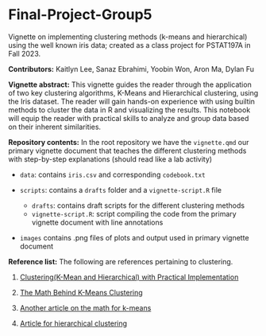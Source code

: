 # Final-Project-Group5

Vignette on implementing clustering methods (k-means and hierarchical) using the well known iris data; created as a class project for PSTAT197A in Fall 2023.

**Contributors:** Kaitlyn Lee, Sanaz Ebrahimi, Yoobin Won, Aron Ma, Dylan Fu

**Vignette abstract:** This vignette guides the reader through the application of two key clustering algorithms, K-Means and Hierarchical clustering, using the Iris dataset. The reader will gain hands-on experience with using builtin methods to cluster the data in R and visualizing the results. This notebook will equip the reader with practical skills to analyze and group data based on their inherent similarities.

**Repository contents:** In the root repository we have the `vignette.qmd` our primary vignette document that teaches the different clustering methods with step-by-step explanations (should read like a lab activity)

-   `data`: contains `iris.csv` and corresponding `codebook.txt`

-   `scripts`: contains a `drafts` folder and a `vignette-script.R` file

    -   `drafts`: contains draft scripts for the different clustering methods
    -   `vignette-script.R`: script compiling the code from the primary vignette document with line annotations

-   `images` contains .png files of plots and output used in primary vignette document

**Reference list:** The following are references pertaining to clustering.

1.  [Clustering(K-Mean and Hierarchical) with Practical Implementation](https://medium.com/machine-learning-researcher/clustering-k-mean-and-hierarchical-cluster-fa2de08b4a4b)

2.  [The Math Behind K-Means Clustering](https://medium.com/@draj0718/the-math-behind-k-means-clustering-4aa85532085e)

3.  [Another article on the math for k-means](https://heartbeat.comet.ml/understanding-the-mathematics-behind-k-means-clustering-40e1d55e2f4c)


4.  [Article for hierarchical clustering](https://www.learndatasci.com/glossary/hierarchical-clustering/)
